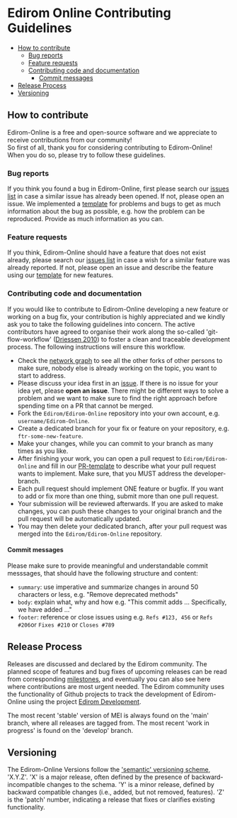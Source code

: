 # Edirom Online Contributing Guidelines

- [How to contribute](#how-to-contribute)
  * [Bug reports](#bug-reports)
  * [Feature requests](#feature-requests)
  * [Contributing code and documentation](#contributing-code-and-documentation)
    + [Commit messages](#commit-messages) 
- [Release Process](#release-process)
- [Versioning](#versioning)

## How to contribute

Edirom-Online is a free and open-source software and we appreciate to receive contributions from our community!  
So first of all, thank you for considering contributing to Edirom-Online! When you do so, please try to follow these guidelines.

### Bug reports

If you think you found a bug in Edirom-Online, first please search our [issues list](https://github.com/Edirom/Edirom-Online/issues) in case a similar issue has already been opened. If not, please open an issue. We implemented a [template](https://github.com/Edirom/Edirom-Online/blob/develop/.github/ISSUE_TEMPLATE/problem-report.md) for problems and bugs to get as much information about the bug as possible, e.g. how the problem can be reproduced. Provide as much information as you can.

### Feature requests

If you think, Edirom-Online should have a feature that does not exist already, please search our [issues list](https://github.com/Edirom/Edirom-Online/issues) in case a wish for a similar feature was already reported. If not, please open an issue and describe the feature using our [template](https://github.com/Edirom/Edirom-Online/blob/develop/.github/ISSUE_TEMPLATE/feature_request.md) for new features. 

### Contributing code and documentation

If you would like to contribute to Edirom-Online developing a new feature or working on a bug fix, your contribution is highly appreciated and we kindly ask you to take the following guidelines into concern. 
The active contributors have agreed to organise their work along the so-called 'git-flow-workflow' ([Driessen 2010](https://nvie.com/posts/a-successful-git-branching-model/)) to foster a clean and traceable development process. The following instructions will ensure this workflow.

* Check the [network graph](https://github.com/Edirom/Edirom-Online/network) to see all the other forks of other persons to make sure, nobody else is already working on the topic, you want to start to address.
* Please discuss your idea first in an [issue](https://github.com/Edirom/Edirom-Online/issues). If there is no issue for your idea yet, please **open an issue**. There might be different ways to solve a problem and we want to make sure to find the right approach before spending time on a PR that cannot be merged.
* Fork the `Edirom/Edirom-Online` repository into your own account, e.g. `username/Edirom-Online`.
* Create a dedicated branch for your fix or feature on your repository, e.g. `ftr-some-new-feature`.
* Make your changes, while you can commit to your branch as many times as you like.
* After finishing your work, you can open a pull request to `Edirom/Edirom-Online` and fill in our [PR-template](https://github.com/Edirom/Edirom-Online/tree/develop/.github/pull_request_template.md) to describe what your pull request wants to implement. Make sure, that you MUST address the developer-branch.
* Each pull request should implement ONE feature or bugfix. If you want to add or fix more than one thing, submit more than one pull request.
* Your submission will be reviewed afterwards. If you are asked to make changes, you can push these changes to your original branch and the pull request will be automatically updated.
* You may then delete your dedicated branch, after your pull request was merged into the `Edirom/Edirom-Online` repository.

#### Commit messages

Please make sure to provide meaningful and understandable commit messsages, that should have the following structure and content:
* `summary`: use imperative and summarize changes in around 50 characters or less, e.g. "Remove deprecated methods"  
* `body`: explain what, why and how e.g. "This commit adds ... Specifically, we have added ..."
* `footer`: reference or close issues using e.g. `Refs #123, 456` or `Refs #206`or `Fixes #210` or `Closes #789`

## Release Process

Releases are discussed and declared by the Edirom community. The planned scope of features and bug fixes of upcoming releases can be read from corresponding [milestones](https://github.com/Edirom/Edirom-Online/milestones), and eventually you can also see here  where contributions are most urgent needed. The Edirom community uses the functionality of Github projects to track the development of Edirom-Online using the project [Edirom Development](https://github.com/orgs/Edirom/projects/4/views/1). 

The most recent 'stable' version of MEI is always found on the 'main' branch, where all releases are tagged from. The most recent 'work in progress' is found on the 'develop' branch. 

## Versioning

The Edirom-Online Versions follow the ['semantic' versioning scheme](http://semver.org), 'X.Y.Z'. 'X' is a major release, often defined by the presence of backward-incompatible changes to the schema. 'Y' is a minor release, defined by backward compatible changes (i.e., added, but not removed, features). 'Z' is the 'patch' number, indicating a release that fixes or clarifies existing functionality.



